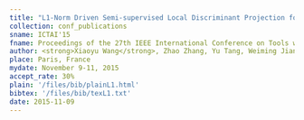 ```yaml
---
title: "L1-Norm Driven Semi-supervised Local Discriminant Projection for Robust Image Representation"
collection: conf_publications
sname: ICTAI'15
fname: Proceedings of the 27th IEEE International Conference on Tools with Artificial Intelligence (ICTAI)
author: <strong>Xiaoyu Wang</strong>, Zhao Zhang, Yu Tang, Weiming Jiang, and Fanzhang Li
place: Paris, France
mydate: November 9-11, 2015
accept_rate: 30%
plain: '/files/bib/plainL1.html'
bibtex: '/files/bib/texL1.txt'
date: 2015-11-09
---
```


<!--paperurl: 'http://academicpages.github.io/files/paper1.pdf'-->